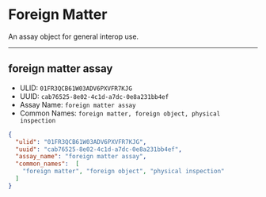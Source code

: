 # Foreign Matter
An assay object for general interop use.

----------------------------------------

## foreign matter assay

* ULID: `01FR3QCB61W03ADV6PXVFR7KJG`
* UUID: `cab76525-8e02-4c1d-a7dc-0e8a231bb4ef`
* Assay Name: `foreign matter assay`
* Common Names: `foreign matter, foreign object, physical inspection`

```json
{
  "ulid": "01FR3QCB61W03ADV6PXVFR7KJG",
  "uuid": "cab76525-8e02-4c1d-a7dc-0e8a231bb4ef",
  "assay_name": "foreign matter assay",
  "common_names":  [
    "foreign matter", "foreign object", "physical inspection"
  ]
}
```